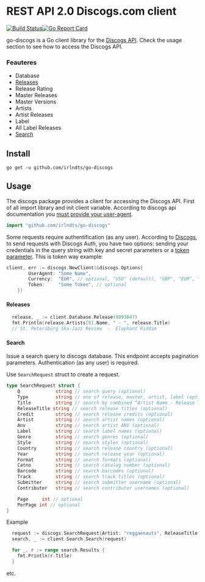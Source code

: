 # REST API 2.0 Discogs.com client

[![Build Status](https://travis-ci.org/irlndts/go-discogs.svg?branch=master)](https://travis-ci.org/irlndts/go-discogs)[![Go Report Card](https://goreportcard.com/badge/github.com/irlndts/go-discogs)](https://goreportcard.com/report/github.com/irlndts/go-discogs)

go-discogs is a Go client library for the [Discogs API](https://www.discogs.com/developers/). Check the usage section to see how to access the Discogs API.

### Feauteres
 * Database
  * [Releases](#releases)
  * Release Rating
  * Master Releases
  * Master Versions
  * Artists
  * Artist Releases
  * Label
  * All Label Releases
 * [Search](#search)
 
Install
--------
    go get -u github.com/irlndts/go-discogs

Usage
---------
The discogs package provides a client for accessing the Discogs API. 
First of all import library and init client variable. According to discogs api documentation you [must provide your user-agent](https://www.discogs.com/developers/#page:home,header:home-general-information). 
```go
import "github.com/irlndts/go-discogs"
```

Some requests require authentification (as any user). According to [Discogs](https://www.discogs.com/developers/#page:authentication,header:authentication-discogs-auth-flow), to send requests with Discogs Auth, you have two options: sending your credentials in the query string with key and secret parameters or a [token parameter](https://www.discogs.com/settings/developers).
This is token way example:
```go
client, err := discogs.NewClient(&discogs.Options{
        UserAgent: "Some Name",
        Currency:  "EUR", // optional, "USD" (default), "GBP", "EUR", "CAD", "AUD", "JPY", "CHF", "MXN", "BRL", "NZD", "SEK", "ZAR" are allowed
        Token:     "Some Token", // optional
    })
``` 

#### Releases
```go
  release, _ := client.Database.Release(9893847)
  fmt.Println(release.Artists[0].Name, " - ", release.Title) 
  // St. Petersburg Ska-Jazz Review  -  Elephant Riddim
```

#### Search
Issue a search query to discogs database. This endpoint accepts pagination parameters.
Authentication (as any user) is required.

Use `SearchRequest` struct to create a request.
```go
type SearchRequest struct {
    Q             string // search query (optional)
    Type          string // one of release, master, artist, label (optional)
    Title         string // search by combined “Artist Name - Release Title” title field (optional)
    ReleaseTitle string // search release titles (optional)
    Credit        string // search release credits (optional)
    Artist        string // search artist names (optional)
    Anv           string // search artist ANV (optional)
    Label         string // search label names (optional)
    Genre         string // search genres (optional)
    Style         string // search styles (optional)
    Country       string // search release country (optional)
    Year          string // search release year (optional)
    Format        string // search formats (optional)
    Catno         string // search catalog number (optional)
    Barcode       string // search barcodes (optional)
    Track         string // search track titles (optional)
    Submitter     string // search submitter username (optional)
    Contributer   string // search contributor usernames (optional)

    Page     int // optional
    PerPage int // optional
}
```

Example
```go
  request := discogs.SearchRequest{Artist: "reggaenauts", ReleaseTitle: "river rock", Page: 0, PerPage: 1}
  search, _ := client.Search.Search(request)

  for _, r := range search.Results {
    fmt.Println(r.Title)
  }
```

etc. 

